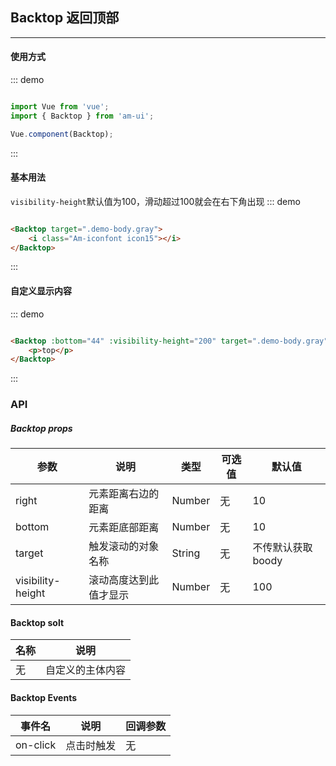 <!--
 * @Author: Fone丶峰
 * @Date: 2020-03-23 15:03:25
 * @LastEditors: Fone丶峰
 * @LastEditTime: 2020-04-08 10:11:11
 * @Description: msg
 * @Email: qinrifeng@163.com
 * @Github: https://github.com/FoneQinrf
 -->

## Backtop 返回顶部
---

#### 使用方式
::: demo
``` javascript

import Vue from 'vue';
import { Backtop } from 'am-ui';

Vue.component(Backtop);

```
:::

#### 基本用法
`visibility-height`默认值为100，滑动超过100就会在右下角出现
::: demo
``` html

<Backtop target=".demo-body.gray">
    <i class="Am-iconfont icon15"></i>
</Backtop>

```
:::

#### 自定义显示内容

::: demo
``` html

<Backtop :bottom="44" :visibility-height="200" target=".demo-body.gray">
    <p>top</p>
</Backtop>

```
:::

### API
##### Backtop props
| 参数 | 说明 | 类型 | 可选值 | 默认值 |
|------|------------|------------|------------|------------|
| right  | 元素距离右边的距离      | Number        | 无 | 10 |
| bottom  | 元素距底部距离       | Number       | 无 | 10 |
| target  | 触发滚动的对象名称      | String       | 无 | 不传默认获取boody |
| visibility-height  | 滚动高度达到此值才显示      | Number   | 无 | 100 |

#### Backtop solt
| 名称 | 说明 |
|------|------------|
| 无  | 自定义的主体内容 |

#### Backtop Events
| 事件名 | 说明 | 回调参数 |
|------|------------|------------|
| on-click  | 点击时触发 |  无  |